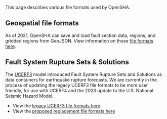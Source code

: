 This page describes various file formats used by OpenSHA.

## Geospatial file formats

As of 2021, OpenSHA can save and load fault section data, regions, and gridded regions from GeoJSON. View information on those [file formats here](Geospatial-File-Formats).

## Fault System Rupture Sets & Solutions

The [UCERF3](https://wgcep.org/UCERF3) model introduced Fault System Rupture Sets and Solutions as data containers for earthquake rupture forecasts. We are currently in the process of updating the legacy UCERF3 file formats to be more user friendly, for use with UCERF4 and the 2023 update to the U.S. National Seismic Hazard Model.

* View the [legacy UCERF3 file formats here](Legacy-Fault-System-Solution)
* View the [proposed replacement file formats here](Modular-Fault-System-Solution)